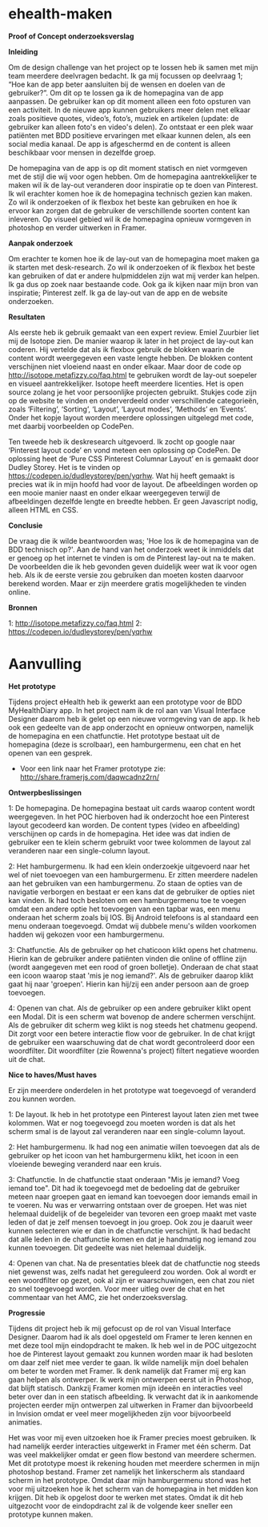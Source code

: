 # ehealth-maken

<b>Proof of Concept onderzoeksverslag</b>

<b>Inleiding</b>

Om de design challenge van het project op te lossen heb ik samen met mijn team meerdere deelvragen bedacht. Ik ga mij focussen op deelvraag 1; “Hoe kan de app beter aansluiten bij de wensen en doelen van de gebruiker?”. Om dit op te lossen ga ik de homepagina van de app aanpassen. De gebruiker kan op dit moment alleen een foto opsturen van een activiteit. In de nieuwe app kunnen gebruikers meer delen met elkaar zoals positieve quotes, video’s, foto’s, muziek en artikelen (update: de gebruiker kan alleen foto's en video's delen). Zo ontstaat er een plek waar patiënten met BDD positieve ervaringen met elkaar kunnen delen, als een social media kanaal. De app is afgeschermd en de content is alleen beschikbaar voor mensen in dezelfde groep. 

De homepagina van de app is op dit moment statisch en niet vormgeven met de stijl die wij voor ogen hebben. Om de homepagina aantrekkelijker te maken wil ik de lay-out veranderen door inspiratie op te doen van Pinterest. Ik wil erachter komen hoe ik de homepagina technisch gezien kan maken. Zo wil ik onderzoeken of ik flexbox het beste kan gebruiken en hoe ik ervoor kan zorgen dat de gebruiker de verschillende soorten content kan inleveren. Op visueel gebied wil ik de homepagina opnieuw vormgeven in photoshop en verder uitwerken in Framer. 

<b>Aanpak onderzoek</b>

Om erachter te komen hoe ik de lay-out van de homepagina moet maken ga ik starten met desk-research. Zo wil ik onderzoeken of ik flexbox het beste kan gebruiken of dat er andere hulpmiddelen zijn wat mij verder kan helpen. Ik ga dus op zoek naar bestaande code. Ook ga ik kijken naar mijn bron van inspiratie; Pinterest zelf. Ik ga de lay-out van de app en de website onderzoeken. 

<b>Resultaten</b>

Als eerste heb ik gebruik gemaakt van een expert review. Emiel Zuurbier liet mij de Isotope zien. De manier waarop ik later in het project de lay-out kan coderen. Hij vertelde dat als ik flexbox gebruik de blokken waarin de content wordt weergegeven een vaste lengte hebben. De blokken content verschijnen niet vloeiend naast en onder elkaar. Maar door de code op http://isotope.metafizzy.co/faq.html te gebruiken wordt de lay-out soepeler en visueel aantrekkelijker. Isotope heeft meerdere licenties. Het is open source zolang je het voor persoonlijke projecten gebruikt. Stukjes code zijn op de website te vinden en onderverdeeld onder verschillende categorieën, zoals ‘Filtering’, ‘Sorting’, ‘Layout’, ‘Layout modes’, ‘Methods’ en ‘Events’. Onder het kopje layout worden meerdere oplossingen uitgelegd met code, met daarbij voorbeelden op CodePen.

Ten tweede heb ik deskresearch uitgevoerd. Ik zocht op google naar ‘Pinterest layout code’ en vond meteen een oplossing op CodePen. De oplossing heet de ‘Pure CSS Pinterest Columnar Layout’ en is gemaakt door Dudley Storey. Het is te vinden op https://codepen.io/dudleystorey/pen/yqrhw. Wat hij heeft gemaakt is precies wat ik in mijn hoofd had voor de layout. De afbeeldingen worden op een mooie manier naast en onder elkaar weergegeven terwijl de afbeeldingen dezelfde lengte en breedte hebben. Er geen Javascript nodig, alleen HTML en CSS.

<b>Conclusie</b>

De vraag die ik wilde beantwoorden was; 'Hoe los ik de homepagina van de BDD technisch op?'. Aan de hand van het onderzoek weet ik inmiddels dat er genoeg op het internet te vinden is om de Pinterest lay-out na te maken. De voorbeelden die ik heb gevonden geven duidelijk weer wat ik voor ogen heb. Als ik de eerste versie zou gebruiken dan moeten kosten daarvoor berekend worden. Maar er zijn meerdere gratis mogelijkheden te vinden online. 

<b>Bronnen</b>

1: http://isotope.metafizzy.co/faq.html
2: https://codepen.io/dudleystorey/pen/yqrhw


# Aanvulling

<b>Het prototype</b>

Tijdens project eHealth heb ik gewerkt aan een prototype voor de BDD MyHealthDiary app. In het project nam ik de rol aan van Visual Interface Designer daarom heb ik gelet op een nieuwe vormgeving van de app. Ik heb ook een gedeelte van de app onderzocht en opnieuw ontworpen, namelijk de homepagina en een chatfunctie. Het prototype bestaat uit de homepagina (deze is scrolbaar), een hamburgermenu, een chat en het openen van een gesprek. 
- Voor een link naar het Framer prototype zie: http://share.framerjs.com/daqwcadnz2rn/  

<b>Ontwerpbeslissingen</b>

1: De homepagina. De homepagina bestaat uit cards waarop content wordt weergegeven. In het POC hierboven had ik onderzocht hoe een Pinterest layout gecodeerd kan worden. De content types (video en afbeelding) verschijnen op cards in de homepagina. Het idee was dat indien de gebruiker een te klein scherm gebruikt voor twee kolommen de layout zal veranderen naar een single-column layout. 

2: Het hamburgermenu. Ik had een klein onderzoekje uitgevoerd naar het wel of niet toevoegen van een hamburgermenu. Er zitten meerdere nadelen aan het gebruiken van een hamburgermenu. Zo staan de opties van de navigatie verborgen en bestaat er een kans dat de gebruiker de opties niet kan vinden. Ik had toch besloten om een hamburgermenu toe te voegen omdat een andere optie het toevoegen van een tapbar was, een menu onderaan het scherm zoals bij IOS. Bij Android telefoons is al standaard een menu onderaan toegevoegd. Omdat wij dubbele menu's wilden voorkomen hadden wij gekozen voor een hamburgermenu. 

3: Chatfunctie. Als de gebruiker op het chaticoon klikt opens het chatmenu. Hierin kan de gebruiker andere patiënten vinden die online of offline zijn (wordt aangegeven met een rood of groen bolletje). Onderaan de chat staat een icoon waarop staat 'mis je nog iemand?'. Als de gebruiker daarop klikt gaat hij naar 'groepen'. Hierin kan hij/zij een ander persoon aan de groep toevoegen. 

4: Openen van chat. Als de gebruiker op een andere gebruiker klikt opent een Modal. Dit is een scherm wat bovenop de andere schermen verschijnt. Als de gebruiker dit scherm weg klikt is nog steeds het chatmenu geopend. Dit zorgt voor een betere interactie flow voor de gebruiker. In de chat krijgt de gebruiker een waarschuwing dat de chat wordt gecontroleerd door een woordfilter. Dit woordfilter (zie Rowenna's project) filtert negatieve woorden uit de chat. 

<b>Nice to haves/Must haves</b>

Er zijn meerdere onderdelen in het prototype wat toegevoegd of veranderd zou kunnen worden.

1: De layout. Ik heb in het prototype een Pinterest layout laten zien met twee kolommen. Wat er nog toegevoegd zou moeten worden is dat als het scherm smal is de layout zal veranderen naar een single-column layout. 

2: Het hamburgermenu. Ik had nog een animatie willen toevoegen dat als de gebruiker op het icoon van het hamburgermenu klikt, het icoon in een vloeiende beweging veranderd naar een kruis. 

3: Chatfunctie. In de chatfunctie staat onderaan "Mis je iemand? Voeg iemand toe". Dit had ik toegevoegd met de bedoeling dat de gebruiker meteen naar groepen gaat en iemand kan toevoegen door iemands email in te voeren. Nu was er verwarring ontstaan over de groepen. Het was niet helemaal duidelijk of de begeleider van tevoren een groep maakt met vaste leden of dat je zelf mensen toevoegt in jou groep. Ook zou je daaruit weer kunnen selecteren wie er dan in de chatfunctie verschijnt. Ik had bedacht dat alle leden in de chatfunctie komen en dat je handmatig nog iemand zou kunnen toevoegen. Dit gedeelte was niet helemaal duidelijk.

4: Openen van chat. Na de presentaties bleek dat de chatfunctie nog steeds niet gewenst was, zelfs nadat het gereguleerd zou worden. Ook al wordt er een woordfilter op gezet, ook al zijn er waarschuwingen, een chat zou niet zo snel toegevoegd worden. Voor meer uitleg over de chat en het commentaar van het AMC, zie het onderzoeksverslag. 

<b>Progressie</b>

Tijdens dit project heb ik mij gefocust op de rol van Visual Interface Designer. Daarom had ik als doel opgesteld om Framer te leren kennen en met deze tool mijn eindopdracht te maken. Ik heb wel in de POC uitgezocht hoe de Pinterest layout gemaakt zou kunnen worden maar ik had besloten om daar zelf niet mee verder te gaan. Ik wilde namelijk mijn doel behalen om beter te worden met Framer. Ik denk namelijk dat Framer mij erg kan gaan helpen als ontwerper. Ik werk mijn ontwerpen eerst uit in Photoshop, dat blijft statisch. Dankzij Framer komen mijn ideeën en interacties veel beter over dan in een statisch afbeelding. Ik verwacht dat ik in aankomende projecten eerder mijn ontwerpen zal uitwerken in Framer dan bijvoorbeeld in Invision omdat er veel meer mogelijkheden zijn voor bijvoorbeeld animaties. 

Het was voor mij even uitzoeken hoe ik Framer precies moest gebruiken. Ik had namelijk eerder interacties uitgewerkt in Framer met één scherm. Dat was veel makkelijker omdat er geen flow bestond van meerdere schermen. Met dit prototype moest ik rekening houden met meerdere schermen in mijn photoshop bestand. Framer zet namelijk het linkerscherm als standaard scherm in het prototype. Omdat daar mijn hamburgermenu stond was het voor mij uitzoeken hoe ik het scherm van de homepagina in het midden kon krijgen. Dit heb ik opgelost door te werken met states. Omdat ik dit heb uitgezocht voor de eindopdracht zal ik de volgende keer sneller een prototype kunnen maken. 

